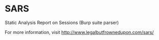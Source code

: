 # SARS
Static Analysis Report on Sessions (Burp suite parser)
 
For more information, visit http://www.legalbutfrownedupon.com/sars/
